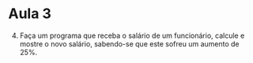 # Aula 3

4. Faça um programa que receba o salário de um funcionário, calcule e mostre o novo salário, sabendo-se
que este sofreu um aumento de 25%.
